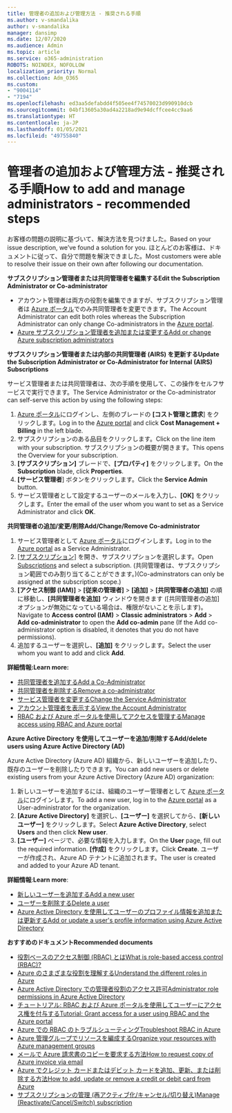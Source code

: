 ```yaml
---
title: 管理者の追加および管理方法 - 推奨される手順
ms.author: v-smandalika
author: v-smandalika
manager: dansimp
ms.date: 12/07/2020
ms.audience: Admin
ms.topic: article
ms.service: o365-administration
ROBOTS: NOINDEX, NOFOLLOW
localization_priority: Normal
ms.collection: Adm_O365
ms.custom:
- "9004114"
- "7194"
ms.openlocfilehash: ed3aa5defabdd4f505ee4f74570023d990910dcb
ms.sourcegitcommit: 04bf13605a30ad4a2218ad9e94dcffcee4cc9aa6
ms.translationtype: HT
ms.contentlocale: ja-JP
ms.lasthandoff: 01/05/2021
ms.locfileid: "49755840"
---
```

# <a name="how-to-add-and-manage-administrators---recommended-steps"></a><span data-ttu-id="eb585-102">管理者の追加および管理方法 - 推奨される手順</span><span class="sxs-lookup"><span data-stu-id="eb585-102">How to add and manage administrators - recommended steps</span></span>

<span data-ttu-id="eb585-103">お客様の問題の説明に基づいて、解決方法を見つけました。</span><span class="sxs-lookup"><span data-stu-id="eb585-103">Based on your issue description, we’ve found a solution for you.</span></span> <span data-ttu-id="eb585-104">ほとんどのお客様は、ドキュメントに従って、自分で問題を解決できました。</span><span class="sxs-lookup"><span data-stu-id="eb585-104">Most customers were able to resolve their issue on their own after following our documentation.</span></span>

<span data-ttu-id="eb585-105">**サブスクリプション管理者または共同管理者を編集する**</span><span class="sxs-lookup"><span data-stu-id="eb585-105">**Edit the Subscription Administrator or Co-administrator**</span></span>

- <span data-ttu-id="eb585-106">アカウント管理者は両方の役割を編集できますが、サブスクリプション管理者は [Azure ポータル](https://ms.portal.azure.com/#home)でのみ共同管理者を変更できます。</span><span class="sxs-lookup"><span data-stu-id="eb585-106">The Account Administrator can edit both roles whereas the Subscription Administrator can only change Co-administrators in the [Azure portal](https://ms.portal.azure.com/#home).</span></span>
- [<span data-ttu-id="eb585-107">Azure サブスクリプション管理者を追加または変更する</span><span class="sxs-lookup"><span data-stu-id="eb585-107">Add or change Azure subscription administrators</span></span>](https://docs.microsoft.com/azure/cost-management-billing/manage/add-change-subscription-administrator)

<span data-ttu-id="eb585-108">**サブスクリプション管理者または内部の共同管理者 (AIRS) を更新する**</span><span class="sxs-lookup"><span data-stu-id="eb585-108">**Update the Subscription Administrator or Co-Administrator for Internal (AIRS) Subscriptions**</span></span>

<span data-ttu-id="eb585-109">サービス管理者または共同管理者は、次の手順を使用して、この操作をセルフサービスで実行できます。</span><span class="sxs-lookup"><span data-stu-id="eb585-109">The Service Administrator or the Co-administrator can self-serve this action by using the following steps:</span></span>

1. <span data-ttu-id="eb585-110">[Azure ポータル](https://ms.portal.azure.com/#home)にログインし、左側のブレードの **[コスト管理と請求**] をクリックします。</span><span class="sxs-lookup"><span data-stu-id="eb585-110">Log in to the [Azure portal](https://ms.portal.azure.com/#home) and click **Cost Management + Billing** in the left blade.</span></span>
2. <span data-ttu-id="eb585-111">サブスクリプションのある品目をクリックします。</span><span class="sxs-lookup"><span data-stu-id="eb585-111">Click on the line item with your subscription.</span></span> <span data-ttu-id="eb585-112">サブスクリプションの概要が開きます。</span><span class="sxs-lookup"><span data-stu-id="eb585-112">This opens the Overview for your subscription.</span></span>
3. <span data-ttu-id="eb585-113">**[サブスクリプション]** ブレードで、**[プロパティ]** をクリックします。</span><span class="sxs-lookup"><span data-stu-id="eb585-113">On the **Subscription** blade, click **Properties**.</span></span> 
4. <span data-ttu-id="eb585-114">**[サービス管理者**] ボタンをクリックします。</span><span class="sxs-lookup"><span data-stu-id="eb585-114">Click the **Service Admin** button.</span></span>
5. <span data-ttu-id="eb585-115">サービス管理者として設定するユーザーのメールを入力し、**[OK]** をクリックします。</span><span class="sxs-lookup"><span data-stu-id="eb585-115">Enter the email of the user whom you want to set as a Service Administrator and click **OK**.</span></span>

<span data-ttu-id="eb585-116">**共同管理者の追加/変更/削除**</span><span class="sxs-lookup"><span data-stu-id="eb585-116">**Add/Change/Remove Co-administrator**</span></span>

1. <span data-ttu-id="eb585-117">サービス管理者として [Azure ポータル](https://ms.portal.azure.com/#home)にログインします。</span><span class="sxs-lookup"><span data-stu-id="eb585-117">Log in to the [Azure portal](https://ms.portal.azure.com/#home) as a Service Administrator.</span></span>
2. <span data-ttu-id="eb585-118">[[サブスクリプション]](https://ms.portal.azure.com/#blade/Microsoft_Azure_Billing/SubscriptionsBlade) を開き、サブスクリプションを選択します。</span><span class="sxs-lookup"><span data-stu-id="eb585-118">Open [Subscriptions](https://ms.portal.azure.com/#blade/Microsoft_Azure_Billing/SubscriptionsBlade) and select a subscription.</span></span> <span data-ttu-id="eb585-119">(共同管理者は、サブスクリプション範囲でのみ割り当てることができます。)</span><span class="sxs-lookup"><span data-stu-id="eb585-119">(Co-adminstrators can only be assigned at the subscription scope.)</span></span>
3. <span data-ttu-id="eb585-120">**[アクセス制御 (IAM)]** > **[従来の管理者]** > **[追加]** > **[共同管理者の追加]** の順に移動し、**[共同管理者を追加]** ウィンドウを開きます ([共同管理者の追加] オプションが無効になっている場合は、権限がないことを示します)。</span><span class="sxs-lookup"><span data-stu-id="eb585-120">Navigate to **Access control (IAM)** > **Classic administrators** > **Add** > **Add co-administrator** to open the **Add co-admin** pane (If the Add co-administrator option is disabled, it denotes that you do not have permissions).</span></span>
4. <span data-ttu-id="eb585-121">追加するユーザーを選択し、**[追加]** をクリックします。</span><span class="sxs-lookup"><span data-stu-id="eb585-121">Select the user whom you want to add and click **Add**.</span></span>

<span data-ttu-id="eb585-122">**詳細情報:**</span><span class="sxs-lookup"><span data-stu-id="eb585-122">**Learn more:**</span></span>
- [<span data-ttu-id="eb585-123">共同管理者を追加する</span><span class="sxs-lookup"><span data-stu-id="eb585-123">Add a Co-Administrator</span></span>](https://docs.microsoft.com/azure/role-based-access-control/classic-administrators)
- [<span data-ttu-id="eb585-124">共同管理者を削除する</span><span class="sxs-lookup"><span data-stu-id="eb585-124">Remove a co-administrator</span></span>](https://docs.microsoft.com/azure/role-based-access-control/classic-administrators)
- [<span data-ttu-id="eb585-125">サービス管理者を変更する</span><span class="sxs-lookup"><span data-stu-id="eb585-125">Change the Service Administrator</span></span>](https://docs.microsoft.com/azure/role-based-access-control/classic-administrators)
- [<span data-ttu-id="eb585-126">アカウント管理者を表示する</span><span class="sxs-lookup"><span data-stu-id="eb585-126">View the Account Administrator</span></span>](https://docs.microsoft.com/azure/role-based-access-control/classic-administrators)
- [<span data-ttu-id="eb585-127">RBAC および Azure ポータルを使用してアクセスを管理する</span><span class="sxs-lookup"><span data-stu-id="eb585-127">Manage access using RBAC and Azure portal</span></span>](https://docs.microsoft.com/azure/role-based-access-control/role-assignments-portal)

<span data-ttu-id="eb585-128">**Azure Active Directory を使用してユーザーを追加/削除する**</span><span class="sxs-lookup"><span data-stu-id="eb585-128">**Add/delete users using Azure Active Directory (AD)**</span></span>

<span data-ttu-id="eb585-129">Azure Active Directory (Azure AD) 組織から、新しいユーザーを追加したり、既存のユーザーを削除したりできます。</span><span class="sxs-lookup"><span data-stu-id="eb585-129">You can add new users or delete existing users from your Azure Active Directory (Azure AD) organization:</span></span>

1. <span data-ttu-id="eb585-130">新しいユーザーを追加するには、組織のユーザー管理者として [Azure ポータル](https://ms.portal.azure.com/#home)にログインします。</span><span class="sxs-lookup"><span data-stu-id="eb585-130">To add a new user, log in to the [Azure portal](https://ms.portal.azure.com/#home) as a User-administrator for the organization.</span></span>
2. <span data-ttu-id="eb585-131">**[Azure Active Directory]** を選択し、**[ユーザー]** を選択してから、**[新しいユーザー]** をクリックします。</span><span class="sxs-lookup"><span data-stu-id="eb585-131">Select **Azure Active Directory**, select **Users** and then click **New user**.</span></span>
3. <span data-ttu-id="eb585-132">**[ユーザー]** ページで、必要な情報を入力します。</span><span class="sxs-lookup"><span data-stu-id="eb585-132">On the **User** page, fill out the required information.</span></span> <span data-ttu-id="eb585-133">**[作成]** をクリックします。</span><span class="sxs-lookup"><span data-stu-id="eb585-133">Click **Create**.</span></span> <span data-ttu-id="eb585-134">ユーザーが作成され、Azure AD テナントに追加されます。</span><span class="sxs-lookup"><span data-stu-id="eb585-134">The user is created and added to your Azure AD tenant.</span></span>

<span data-ttu-id="eb585-135">**詳細情報**:</span><span class="sxs-lookup"><span data-stu-id="eb585-135">**Learn more**:</span></span>

- [<span data-ttu-id="eb585-136">新しいユーザーを追加する</span><span class="sxs-lookup"><span data-stu-id="eb585-136">Add a new user</span></span>](https://docs.microsoft.com/azure/active-directory/fundamentals/add-users-azure-active-directory)
- [<span data-ttu-id="eb585-137">ユーザーを削除する</span><span class="sxs-lookup"><span data-stu-id="eb585-137">Delete a user</span></span>](https://docs.microsoft.com/azure/active-directory/fundamentals/add-users-azure-active-directory)
- [<span data-ttu-id="eb585-138">Azure Active Directory を使用してユーザーのプロファイル情報を追加または更新する</span><span class="sxs-lookup"><span data-stu-id="eb585-138">Add or update a user's profile information using Azure Active Directory</span></span>](https://docs.microsoft.com/azure/active-directory/fundamentals/active-directory-users-profile-azure-portal)

<span data-ttu-id="eb585-139">**おすすめのドキュメント**</span><span class="sxs-lookup"><span data-stu-id="eb585-139">**Recommended documents**</span></span>

- [<span data-ttu-id="eb585-140">役割ベースのアクセス制御 (RBAC) とは</span><span class="sxs-lookup"><span data-stu-id="eb585-140">What is role-based access control (RBAC)?</span></span>](https://docs.microsoft.com/azure/role-based-access-control/overview)
- [<span data-ttu-id="eb585-141">Azure のさまざまな役割を理解する</span><span class="sxs-lookup"><span data-stu-id="eb585-141">Understand the different roles in Azure</span></span>](https://docs.microsoft.com/azure/role-based-access-control/rbac-and-directory-admin-roles)
- [<span data-ttu-id="eb585-142">Azure Active Directory での管理者役割のアクセス許可</span><span class="sxs-lookup"><span data-stu-id="eb585-142">Administrator role permissions in Azure Active Directory</span></span>](https://docs.microsoft.com/azure/active-directory/roles/permissions-reference)
- [<span data-ttu-id="eb585-143">チュートリアル: RBAC および Azure ポータルを使用してユーザーにアクセス権を付与する</span><span class="sxs-lookup"><span data-stu-id="eb585-143">Tutorial: Grant access for a user using RBAC and the Azure portal</span></span>](https://docs.microsoft.com/azure/role-based-access-control/quickstart-assign-role-user-portal)
- [<span data-ttu-id="eb585-144">Azure での RBAC のトラブルシューティング</span><span class="sxs-lookup"><span data-stu-id="eb585-144">Troubleshoot RBAC in Azure</span></span>](https://docs.microsoft.com/azure/role-based-access-control/troubleshooting)
- [<span data-ttu-id="eb585-145">Azure 管理グループでリソースを編成する</span><span class="sxs-lookup"><span data-stu-id="eb585-145">Organize your resources with Azure management groups</span></span>](https://docs.microsoft.com/azure/governance/management-groups/overview)
- [<span data-ttu-id="eb585-146">メールで Azure 請求書のコピーを要求する方法</span><span class="sxs-lookup"><span data-stu-id="eb585-146">How to request copy of Azure invoice via email</span></span>](https://azure.microsoft.com/ja-JP/blog/azure-email-invoices/)
- [<span data-ttu-id="eb585-147">Azure でクレジット カードまたはデビット カードを追加、更新、または削除する方法</span><span class="sxs-lookup"><span data-stu-id="eb585-147">How to add, update or remove a credit or debit card from Azure</span></span>](https://docs.microsoft.com/azure/cost-management-billing/manage/change-credit-card)
- [<span data-ttu-id="eb585-148">サブスクリプションの管理 (再アクティブ化/キャンセル/切り替え)</span><span class="sxs-lookup"><span data-stu-id="eb585-148">Manage (Reactivate/Cancel/Switch) subscription</span></span>](https://docs.microsoft.com/azure/cost-management-billing/manage/subscription-disabled)



